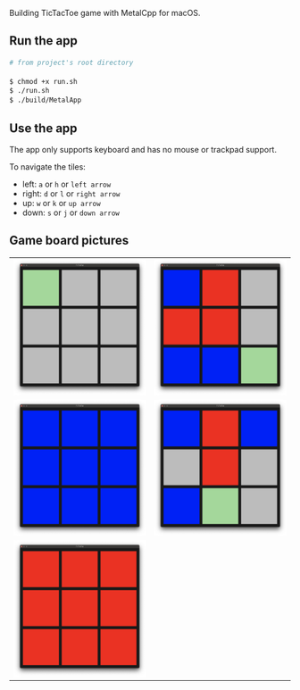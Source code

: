 Building TicTacToe game with MetalCpp for macOS.


## Run the app

```zsh
# from project's root directory

$ chmod +x run.sh
$ ./run.sh
$ ./build/MetalApp
```

## Use the app

The app only supports keyboard and has no mouse or trackpad support.


To navigate the tiles:
- left: `a` or `h` or `left arrow`
- right: `d` or `l` or `right arrow`
- up: `w` or `k` or `up arrow`
- down: `s` or `j` or `down arrow`


## Game board pictures

|                                                                                          |                                                                                         |
|------------------------------------------------------------------------------------------|-----------------------------------------------------------------------------------------|
| ![Empty tictactoe board](./resources/gameboard_empty.png "Empty board")                  | ![Gameplay tictactoe board](./resources/gameboard_toFullBlue.png "Middle of gameplay")  |
| ![Blue won tictactoe board](./resources/gameboard_fullBlue.png "First move player wins") | ![Gameplay tictactoe board](./resources/gameboard_toFullred.png "Middle of gameplay")   |
| ![Red tictactoe board](./resources/gameboard_fullRed.png "Second move player wins")      |                                                                                         |
